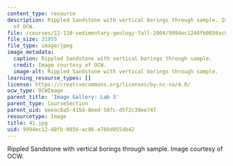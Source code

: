 ```yaml
---
content_type: resource
description: Rippled Sandstone with vertical borings through sample. Image courtesy
  of OCW.
file: /courses/12-110-sedimentary-geology-fall-2004/9994ec1248fb0856ac86e766d0554b42_41.jpg
file_size: 31955
file_type: image/jpeg
image_metadata:
  caption: Rippled Sandstone with vertical borings through sample.
  credit: Image courtesy of OCW.
  image-alt: Rippled Sandstone with vertical borings through sample.
learning_resource_types: []
license: https://creativecommons.org/licenses/by-nc-sa/4.0/
ocw_type: OCWImage
parent_title: 'Image Gallery: Lab 3'
parent_type: CourseSection
parent_uid: eeeac8a5-415d-8eed-507c-d5f2c39ee747
resourcetype: Image
title: 41.jpg
uid: 9994ec12-48fb-0856-ac86-e766d0554b42
---
```

Rippled Sandstone with vertical borings through sample. Image courtesy of OCW.